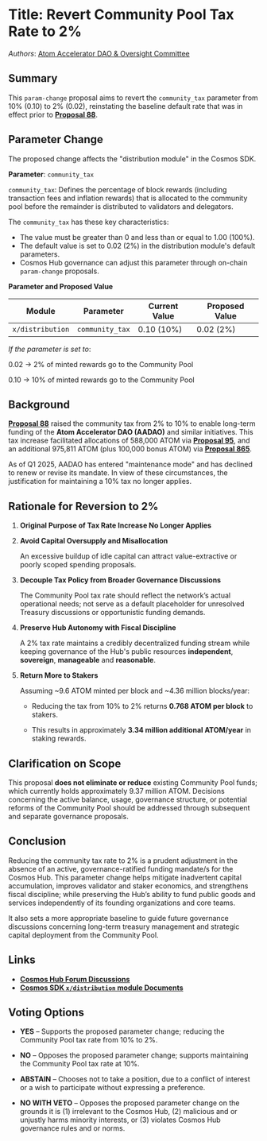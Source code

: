 # Title: Revert Community Pool Tax Rate to 2%

*Authors*: [Atom Accelerator DAO & Oversight Committee](https://www.atomaccelerator.com/) 

## Summary  

This `param-change` proposal aims to revert the `community_tax` parameter from 10% (0.10) to 2% (0.02), reinstating the baseline default rate that was in effect prior to [**Proposal 88**](https://www.mintscan.io/cosmos/proposals/88/).

## Parameter Change

The proposed change affects the "distribution module" in the Cosmos SDK.

**Parameter**: `community_tax`

`community_tax`: Defines the percentage of block rewards (including transaction fees and inflation rewards) that is allocated to the community pool before the remainder is distributed to validators and delegators.

The `community_tax` has these key characteristics:

* The value must be greater than 0 and less than or equal to 1.00 (100%).
* The default value is set to 0.02 (2%) in the distribution module's default parameters. 
* Cosmos Hub governance can adjust this parameter through on-chain `param-change` proposals.

**Parameter and Proposed Value**

| Module         | Parameter      | Current Value | Proposed Value |
|----------------|----------------|----------------|----------------|
| `x/distribution` | `community_tax` | 0.10 (10%)     | 0.02 (2%)      |


*If the parameter is set to*:

0.02 → 2% of minted rewards go to the Community Pool

0.10 → 10% of minted rewards go to the Community Pool


## Background  

[**Proposal 88**](https://www.mintscan.io/cosmos/proposals/88/) raised the community tax from 2% to 10% to enable long-term funding of the **Atom Accelerator DAO (AADAO)** and similar initiatives. This tax increase facilitated allocations of 588,000 ATOM via [**Proposal 95**](https://www.mintscan.io/cosmos/proposals/95/), and an additional 975,811 ATOM (plus 100,000 bonus ATOM) via [**Proposal 865**](https://www.mintscan.io/cosmos/proposals/865/).


As of Q1 2025, AADAO has entered "maintenance mode" and has declined to renew or revise its mandate. In view of these circumstances, the justification for maintaining a 10% tax no longer applies.


## Rationale for Reversion to 2%


1. **Original Purpose of Tax Rate Increase No Longer Applies**  


2. **Avoid Capital Oversupply and Misallocation**  

   An excessive buildup of idle capital can attract value-extractive or poorly scoped spending proposals. 


3. **Decouple Tax Policy from Broader Governance Discussions**  

   The Community Pool tax rate should reflect the network’s actual operational needs; not serve as a default placeholder for unresolved Treasury discussions or opportunistic funding demands.


4. **Preserve Hub Autonomy with Fiscal Discipline**  

   A 2% tax rate maintains a credibly decentralized funding stream while keeping governance of the Hub's public resources **independent**, **sovereign**, **manageable** and **reasonable**.


5. **Return More to Stakers**  

   Assuming ~9.6 ATOM minted per block and ~4.36 million blocks/year:

   - Reducing the tax from 10% to 2% returns **0.768 ATOM per block** to stakers.

   - This results in approximately **3.34 million additional ATOM/year** in staking rewards.


## **Clarification on Scope**  

This proposal **does not eliminate or reduce** existing Community Pool funds; which currently holds approximately 9.37 million ATOM. Decisions concerning the active balance, usage, governance structure, or potential reforms of the Community Pool should be addressed through subsequent and separate governance proposals.


## **Conclusion**  

Reducing the community tax rate to 2% is a prudent adjustment in the absence of an active, governance-ratified funding mandate/s for the Cosmos Hub. This parameter change helps mitigate inadvertent capital accumulation, improves validator and staker economics, and strengthens fiscal discipline; while preserving the Hub’s ability to fund public goods and services independently of its founding organizations and core teams. 

It also sets a more appropriate baseline to guide future governance discussions concerning long-term treasury management and strategic capital deployment from the Community Pool.


## Links

* [**Cosmos Hub Forum Discussions**](https://forum.cosmos.network/t/proposal-draft-reverse-proposal-88-revert-community-pool-tax-rate-to-2/15397)
* [**Cosmos SDK `x/distribution` module Documents**](https://docs.cosmos.network/main/build/modules/distribution)


## **Voting Options**


- **YES** – Supports the proposed parameter change; reducing the Community Pool tax rate from 10% to 2%.
  
- **NO** – Opposes the proposed parameter change; supports maintaining the Community Pool tax rate at 10%.

- **ABSTAIN** – Chooses not to take a position, due to a conflict of interest or a wish to participate without expressing a preference.

- **NO WITH VETO** – Opposes the proposed parameter change on the grounds it is (1) irrelevant to the Cosmos Hub, (2) malicious and or unjustly harms minority interests, or (3) violates Cosmos Hub governance rules and or norms.


